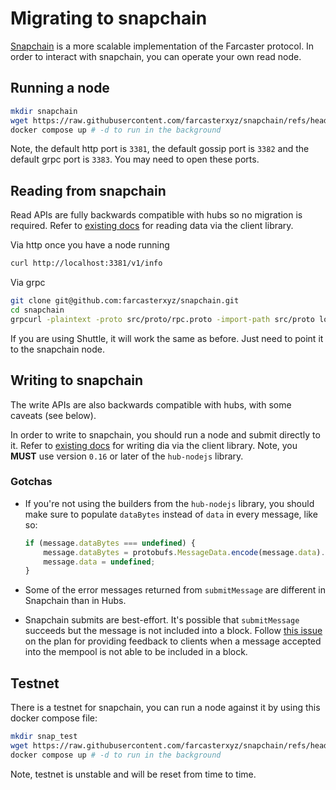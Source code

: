 # Migrating to snapchain 

[Snapchain](https://github.com/farcasterxyz/snapchain) is a more scalable implementation of the Farcaster protocol. In order to interact with snapchain, you can operate your own read node.

## Running a node

```bash
mkdir snapchain
wget https://raw.githubusercontent.com/farcasterxyz/snapchain/refs/heads/main/docker-compose.mainnet.yml -O docker-compose.yml
docker compose up # -d to run in the background
```

Note, the default http port is `3381`, the default gossip port is `3382` and the default grpc port is `3383`. You may need to open these ports.

## Reading from snapchain

Read APIs are fully backwards compatible with hubs so no migration is required. Refer to [existing docs](https://docs.farcaster.xyz/developers/guides/querying/fetch-casts) for reading data via the client library.

Via http once you have a node running

```bash
curl http://localhost:3381/v1/info 
```

Via grpc

```bash
git clone git@github.com:farcasterxyz/snapchain.git
cd snapchain
grpcurl -plaintext -proto src/proto/rpc.proto -import-path src/proto localhost:3383 HubService/GetInfo
```

If you are using Shuttle, it will work the same as before. Just need to point it to the snapchain node.

## Writing to snapchain

The write APIs are also backwards compatible with hubs, with some caveats (see below).

In order to write to snapchain, you should run a node and submit directly to it. Refer to [existing docs](https://docs.farcaster.xyz/developers/guides/writing/submit-messages) for writing dia via the client library. Note, you **MUST** use version `0.16` or later of the `hub-nodejs` library.

### Gotchas

- If you're not using the builders from the `hub-nodejs` library, you should make sure to populate `dataBytes` instead of `data` in every message, like so:

    ```ts
    if (message.dataBytes === undefined) {
        message.dataBytes = protobufs.MessageData.encode(message.data).finish();
        message.data = undefined;
    }
    ```

- Some of the error messages returned from `submitMessage` are different in Snapchain than in Hubs.
- Snapchain submits are best-effort. It's possible that `submitMessage` succeeds but the message is not included into a block. Follow [this issue](https://github.com/farcasterxyz/snapchain/issues/353) on the plan for providing feedback to clients when a message accepted into the mempool is not able to be included in a block.

## Testnet

There is a testnet for snapchain, you can run a node against it by using this docker compose file:

```bash
mkdir snap_test
wget https://raw.githubusercontent.com/farcasterxyz/snapchain/refs/heads/main/docker-compose.testnet.yml -O docker-compose.yml
docker compose up # -d to run in the background
```

Note, testnet is unstable and will be reset from time to time.
